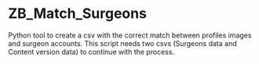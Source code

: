 # ZB_Match_Surgeons
Python tool to create a csv with the correct match between profiles images and surgeon accounts. This script needs two csvs (Surgeons data and Content version data) to continue with the process.
